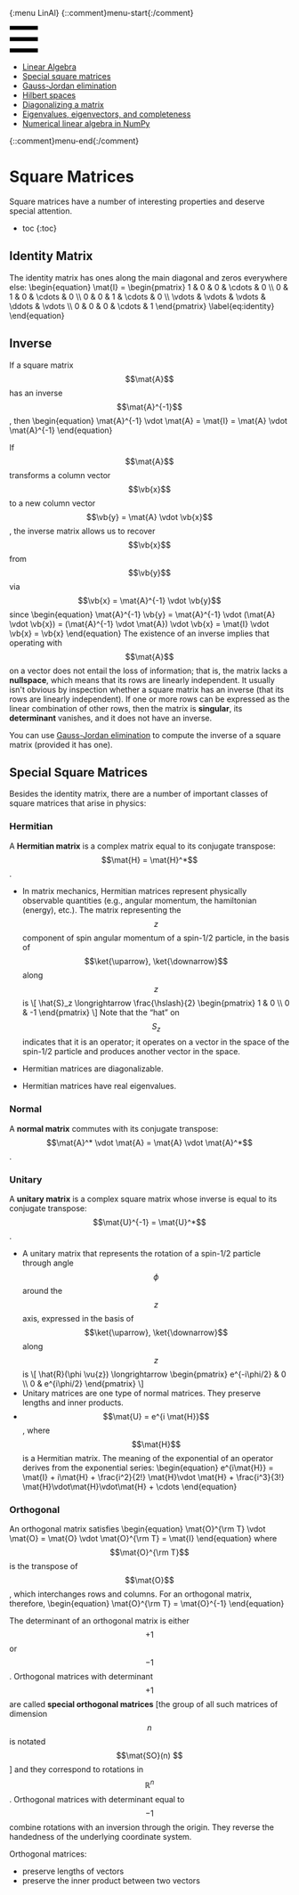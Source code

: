 {:menu LinAl}
{::comment}menu-start{:/comment}

<div class="dropdown">
<label id="hamburger-menu"><img id="hamburger" src="figs/hamburger.png"></label>
<div class="dropdown-content">
<ul>
<li><a href="LinearAlgebra.html">Linear Algebra</a></li>
<li><a href="SquareMatrices.html">Special square matrices</a></li>
<li><a href="GaussJordan.html">Gauss-Jordan elimination</a></li>
<li><a href="HilbertSpace.html">Hilbert spaces</a></li>
<li><a href="Diagonalization.html">Diagonalizing a matrix</a></li>
<li><a href="Eigenvectors.html">Eigenvalues, eigenvectors, and completeness</a></li>
<li><a href="NumericalLinearAlgebra.html">Numerical linear algebra in NumPy</a></li>
</ul>
</div>
</div>

{::comment}menu-end{:/comment}



# Square Matrices

Square matrices have a number of interesting properties and deserve special attention.

* toc
{:toc}

## Identity Matrix

The identity matrix has ones along the main diagonal and zeros everywhere else:
\begin{equation}
  \mat{I} = \begin{pmatrix}
    1 & 0 & 0 & \cdots & 0 \\\ 
    0 & 1 & 0 & \cdots & 0 \\\ 
    0 & 0 & 1 & \cdots & 0 \\\ 
    \vdots & \vdots & \vdots & \ddots & \vdots \\\ 
    0 & 0 & 0 & \cdots & 1
    \end{pmatrix}
    \label{eq:identity}
\end{equation}

## Inverse

If a square matrix $$\mat{A}$$ has an inverse $$\mat{A}^{-1}$$, then
\begin{equation}
  \mat{A}^{-1} \vdot \mat{A} = \mat{I} = \mat{A} \vdot \mat{A}^{-1}
\end{equation}

If $$\mat{A}$$ transforms a column vector $$\vb{x}$$ to a new column vector $$\vb{y} = \mat{A} \vdot \vb{x}$$, the inverse matrix allows us to recover $$\vb{x}$$ from  $$\vb{y}$$ via $$\vb{x} = \mat{A}^{-1} \vdot \vb{y}$$ since
\begin{equation}
  \mat{A}^{-1} \vb{y} = \mat{A}^{-1} \vdot (\mat{A} \vdot \vb{x}) = (\mat{A}^{-1} \vdot \mat{A}) \vdot \vb{x} =
   \mat{I} \vdot \vb{x} = \vb{x}
\end{equation}
The existence of an inverse implies that operating with $$\mat{A}$$ on a vector does not entail the loss of information; that is, the matrix lacks a **nullspace**, which means that its rows are linearly independent. It usually isn't obvious by inspection whether a square matrix has an inverse (that its rows are linearly independent). If one or more rows can be expressed as the linear combination of other rows, then the matrix is **singular**, its **determinant** vanishes, and it does not have an inverse. 

You can use [Gauss-Jordan elimination](GaussJordan.md) to compute the inverse of a square matrix (provided it has one).

## Special Square Matrices

Besides the identity matrix, there are a number of important classes of square matrices that arise in physics:

### Hermitian
A **Hermitian matrix** is a complex matrix equal to its conjugate transpose: $$\mat{H} = \mat{H}^*$$.

+ In matrix mechanics, Hermitian matrices represent physically observable quantities (e.g., angular momentum, the hamiltonian (energy), etc.). The matrix representing the $$z$$ component of spin angular momentum of a spin-1/2 particle, in the basis of $$\ket{\uparrow}, \ket{\downarrow}$$ along $$z$$ is
\\[
  \hat{S}_z \longrightarrow
  \frac{\hslash}{2} \begin{pmatrix}
    1 & 0 \\\ 0 & -1
  \end{pmatrix}
\\]
Note that the “hat” on $$S_z$$ indicates that it is an operator; it operates on a vector in the space of the spin-1/2 particle and produces another vector in the space.

+ Hermitian matrices are diagonalizable.
+ Hermitian matrices have real eigenvalues.

### Normal
 A **normal matrix** commutes with its conjugate transpose: $$\mat{A}^* \vdot \mat{A} = \mat{A} \vdot \mat{A}^*$$.

### Unitary
A **unitary matrix** is a complex square matrix whose inverse is equal to its conjugate transpose: $$\mat{U}^{-1} = \mat{U}^*$$. 


+ A unitary matrix that represents the rotation of a spin-1/2 particle through angle $$\phi$$ around the $$z$$ axis, expressed in the basis of $$\ket{\uparrow}, \ket{\downarrow}$$ along $$z$$ is
\\[
  \hat{R}(\phi \vu{z}) \longrightarrow \begin{pmatrix}
    e^{-i\phi/2} & 0 \\\ 
    0 & e^{i\phi/2}
  \end{pmatrix}
\\]
+ Unitary matrices are one type of normal matrices. They preserve lengths and inner products.
+ $$\mat{U} = e^{i \mat{H}}$$, where $$\mat{H}$$ is a Hermitian matrix. The meaning of the exponential of an operator derives from the exponential series:
\begin{equation}
  e^{i\mat{H}} = \mat{I} + i\mat{H} + \frac{i^2}{2!} \mat{H}\vdot \mat{H} + \frac{i^3}{3!} \mat{H}\vdot\mat{H}\vdot\mat{H} + \cdots
\end{equation}

### Orthogonal

An orthogonal matrix satisfies
\begin{equation}
  \mat{O}^{\rm T} \vdot \mat{O} = \mat{O} \vdot \mat{O}^{\rm T} = \mat{I}
\end{equation}
where $$\mat{O}^{\rm T}$$ is the transpose of $$\mat{O}$$, which interchanges rows and columns. For an orthogonal matrix, therefore,
\begin{equation}
  \mat{O}^{\rm T} = \mat{O}^{-1}
\end{equation}

The determinant of an orthogonal matrix is either $$+1$$ or $$-1$$. Orthogonal matrices with determinant $$+1$$ are called **special orthogonal matrices** [the group of all such matrices of dimension $$n$$ is notated $$\mat{SO}(n) $$] and they correspond to rotations in $$\mathbb{R}^n$$. Orthogonal matrices with determinant equal to $$-1$$ combine rotations with an inversion through the origin. They reverse the handedness of the underlying coordinate system.

Orthogonal matrices:

+ preserve lengths of vectors
+ preserve the inner product between two vectors

